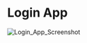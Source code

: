 # Login App
![Login_App_Screenshot](https://github.com/devrohan0/Login_App-Using-Android-Studio/assets/127294534/8cd9caf3-26f4-496c-9825-3edf17c8f976)
